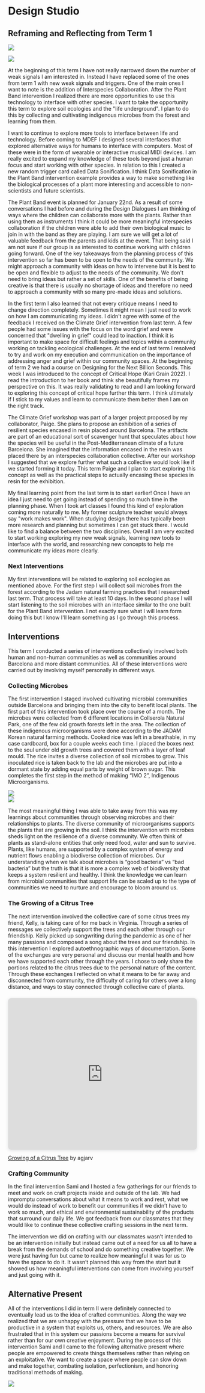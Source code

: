 # Design Studio

## Reframing and Reflecting from Term 1

![](../images/term-02/ds2/Design-Space-Term-2-signals.jpeg)

![](../images/term-02/ds2/Design-Space-Term-2.jpeg)


At the beginning of this term I have not really narrowed down the number of weak signals I am interested in. Instead I have replaced some of the ones from term 1 with new weak signals and triggers. One of the main ones I want to note is the addition of Interspecies Collaboration. After the Plant Band intervention I realized there are more opportunities to use this technology to interface with other species. I want to take the opportunity this term to explore soil ecologies and the "life underground". I plan to do this by collecting and cultivating indigenous microbes from the forest and learning from them.

I want to continue to explore more tools to interface between life and technology. Before coming to MDEF I designed several interfaces that explored alternative ways for humans to interface with computers. Most of these were in the form of wearable or interactive musical MIDI devices. I am really excited to expand my knowledge of these tools beyond just a human focus and start working with other species. In relation to this I created a new random trigger card called Data Sonification. I think Data Sonification in the Plant Band intervention example provides a way to make something like the biological processes of a plant more interesting and accessible to non-scientists and future scientists.

The Plant Band event is planned for January 22nd. As a result of some conversations I had before and during the Design Dialogues I am thinking of ways where the children can collaborate more with the plants. Rather than using them as instruments I think it could be more meaningful interspecies collaboration if the children were able to add their own biological music to join in with the band as they are playing. I am sure we will get a lot of valuable feedback from the parents and kids at the event. That being said I am not sure if our group is as interested to continue working with children going forward. One of the key takeaways from the planning process of this intervention so far has been to be open to the needs of the community. We might approach a community with ideas on how to intervene but it is best to be open and flexible to adjust to the needs of the community. We don't need to bring ideas but rather a set of skills. One of the benefits of being creative is that there is usually no shortage of ideas and therefore no need to approach a community with so many pre-made ideas and solutions.

In the first term I also learned that not every critique means I need to change direction completely. Sometimes it might mean I just need to work on how I am communicating my ideas. I didn't agree with some of the feedback I received on the Climate Grief intervention from last term. A few people had some issues with the focus on the word grief and were concerned that "dwelling in grief" could lead to inaction. I think it is important to make space for difficult feelings and topics within a community working on tackling ecological challenges. At the end of last term I resolved to try and work on my execution and communication on the importance of addressing anger and grief within our community spaces. At the beginning of term 2 we had a course on Designing for the Next Billion Seconds. This week I was introduced to the concept of Critical Hope (Kari Grain 2022). I read the introduction to her book and think she beautifully frames my perspective on this. It was really validating to read and I am looking forward to exploring this concept of critical hope further this term. I think ultimately if I stick to my values and learn to communicate them better then I am on the right track.

The Climate Grief workshop was part of a larger project proposed by my collaborator, Paige. She plans to propose an exhibition of a series of resilient species encased in resin placed around Barcelona. The artifacts are part of an educational sort of scavenger hunt that speculates about how the species will be useful in the Post-Mediterranean climate of a future Barcelona. She imagined that the information encased in the resin was placed there by an interspecies collaboration collective. After our workshop I suggested that we explore further what such a collective would look like if we started forming it today. This term Paige and I plan to start exploring this concept as well as the practical steps to actually encasing these species in resin for the exhibition.

My final learning point from the last term is to start earlier! Once I have an idea I just need to get going instead of spending so much time in the planning phase. When I took art classes I found this kind of exploration coming more naturally to me. My former sculpture teacher would always say "work makes work". When studying design there has typically been more research and planning but sometimes I can get stuck there. I would like to find a balance between the two disciplines. Overall I am very excited to start working exploring my new weak signals, learning new tools to interface with the world, and researching new concepts to help me communicate my ideas more clearly.

### Next Interventions
My first interventions will be related to exploring soil ecologies as mentioned above. For the first step I will collect soil microbes from the forest according to the Jadam natural farming practices that I researched last term. That process will take at least 10 days. In the second phase I will start listening to the soil microbes with an interface similar to the one built for the Plant Band intervention. I not exactly sure what I will learn form doing this but I know I'll learn something as I go through this process. 

## Interventions  

This term I conducted a series of interventions collectively involved both human and non-human communities as well as communities around Barcelona and more distant communities. All of these interventions were carried out by involving myself personally in different ways.  

### Collecting Microbes  

The first intervention I staged involved cultivating microbial communities outside Barcelona and bringing them into the city to benefit local plants. The first part of this intervention took place over the course of a month. The microbes were collected from 6 different locations in Collserola Natural Park, one of the few old growth forests left in the area. The collection of these indigenous microorganisms were done according to the JADAM Korean natural farming methods. Cooked rice was left in a breathable, in my case cardboard, box for a couple weeks each time. I placed the boxes next to the soul under old growth trees and covered them with a layer of leaf mould. The rice invites a diverse collection of soil microbes to grow. This inoculated rice is taken back to the lab and the microbes are put into a dormant state by adding equal parts by weight of brown sugar. This completes the first step in the method of making “IMO 2”, Indigenous Microorganisms. 


![](../images/term-02/ds2/Microbes1.png)  
![](../images/term-02/ds2/Microbes2.png)  

The most meaningful thing I was able to take away from this was my learnings about communities through observing microbes and their relationships to plants. The diverse community of microorganisms supports the plants that are growing in the soil. I think the intervention with microbes sheds light on the resilience of a diverse community. We often think of plants as stand-alone entities that only need food, water and sun to survive. Plants, like humans, are supported by a complex system of energy and nutrient flows enabling a biodiverse collection of microbes. Our understanding when we talk about microbes is “good bacteria” vs “bad bacteria” but the truth is that it is more a complex web of biodiversity that keeps a system resilient and healthy. I think the knowledge we can learn from microbial communities that support life can be scaled up to the type of communities we need to nurture and encourage to bloom around us.  

### The Growing of a Citrus Tree  

The next intervention involved the collective care of some citrus trees my friend, Kelly, is taking care of for me back in Virginia. Through a series of messages we collectively support the trees and each other through our friendship. Kelly picked up songwriting during the pandemic as one of her many passions and composed a song about the trees and our friendship. In this intervention I explored autoethnographic ways of documentation. Some of the exchanges are very personal and discuss our mental health and how we have supported each other through the years. I chose to only share the portions related to the citrus trees due to the personal nature of the content. Through these exchanges I reflected on what it means to be far away and disconnected from community, the difficulty of caring for others over a long distance, and ways to stay connected through collective care of plants. 

<div style="position: relative; width: 100%; height: 0; padding-top: 80.0000%;
 padding-bottom: 0; box-shadow: 0 2px 8px 0 rgba(63,69,81,0.16); margin-top: 1.6em; margin-bottom: 0.9em; overflow: hidden;
 border-radius: 8px; will-change: transform;">
  <iframe loading="lazy" style="position: absolute; width: 100%; height: 100%; top: 0; left: 0; border: none; padding: 0;margin: 0;"
    src="https:&#x2F;&#x2F;www.canva.com&#x2F;design&#x2F;DAFj7guG6N0&#x2F;view?embed" allowfullscreen="allowfullscreen" allow="fullscreen">
  </iframe>
</div>
<a href="https:&#x2F;&#x2F;www.canva.com&#x2F;design&#x2F;DAFj7guG6N0&#x2F;view?utm_content=DAFj7guG6N0&amp;utm_campaign=designshare&amp;utm_medium=embeds&amp;utm_source=link" target="_blank" rel="noopener">Growing of a Citrus Tree</a> by agjarv

### Crafting Community

In the final intervention Sami and I hosted a few gatherings for our friends to meet and work on craft projects inside and outside of the lab. We had impromptu conversations about what it means to work and rest, what we would do instead of work to benefit our communities if we didn’t have to work so much, and ethical and environmental sustainability of the products that surround our daily life. We got feedback from our classmates that they would like to continue these collective crafting sessions in the next  term. 

The intervention we did on crafting with our classmates wasn’t intended to be an intervention initially but instead came out of a need for us all to have a break from the demands of school and do something creative together. We were just having fun but came to realize how meaningful it was for us to have the space to do it. It wasn’t planned this way from the start but it showed us how meaningful interventions can come from involving yourself and just going with it.


## Alternative Present

All of the interventions I did in term II were definitely connected to eventually lead us to the idea of crafted communities. Along the way we realized that we are unhappy with the pressure that we have to be productive in a system that exploits us, others, and resources.  We are also frustrated that in this system our passions become a means for survival rather than for our own creative enjoyment. During the process of this intervention Sami and I came to the following alternative present where people are empowered to create things themselves rather than relying on an exploitative. We want to create a space where people can slow down and make together, combating isolation, perfectionism, and honoring traditional methods of making.


![](../images/term-02/ds2/alternativepresent.png)  
